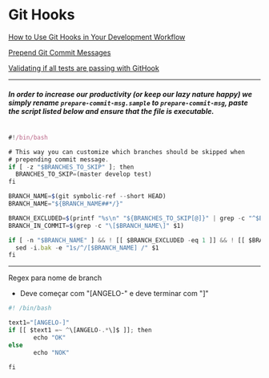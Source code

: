 # Git Hooks
[How to Use Git Hooks in Your Development Workflow](https://hackernoon.com/how-to-use-git-hooks-in-your-development-workflow-a94e66a0f3eb)

[Prepend Git Commit Messages](http://blog.bartoszmajsak.com/blog/2012/11/07/lazy-developers-toolbox-number-1-prepend-git-commit-messages/)

[Validating if all tests are passing with GitHook](https://www.youtube.com/watch?v=MF72e-12dxE)

---

##### *In order to increase our productivity (or keep our lazy nature happy) we simply rename ```prepare-commit-msg.sample``` to ```prepare-commit-msg```, paste the script listed below and ensure that the file is executable.*


```javascript

#!/bin/bash

# This way you can customize which branches should be skipped when
# prepending commit message. 
if [ -z "$BRANCHES_TO_SKIP" ]; then
  BRANCHES_TO_SKIP=(master develop test)
fi

BRANCH_NAME=$(git symbolic-ref --short HEAD)
BRANCH_NAME="${BRANCH_NAME##*/}"

BRANCH_EXCLUDED=$(printf "%s\n" "${BRANCHES_TO_SKIP[@]}" | grep -c "^$BRANCH_NAME$")
BRANCH_IN_COMMIT=$(grep -c "\[$BRANCH_NAME\]" $1)

if [ -n "$BRANCH_NAME" ] && ! [[ $BRANCH_EXCLUDED -eq 1 ]] && ! [[ $BRANCH_IN_COMMIT -ge 1 ]]; then 
  sed -i.bak -e "1s/^/[$BRANCH_NAME] /" $1
fi
```

---

Regex para nome de branch
 - Deve começar com "[ANGELO-" e deve terminar com "]"
 
 ```javascript
 #! /bin/bash

text1="[ANGELO-]"
if [[ $text1 =~ ^\[ANGELO-.*\]$ ]]; then
        echo "OK"
else
        echo "NOK"

fi
 ```
